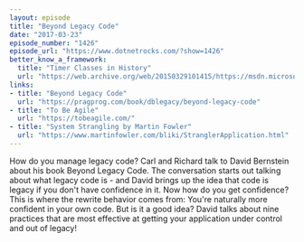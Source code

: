```yaml
---
layout: episode
title: "Beyond Legacy Code"
date: "2017-03-23"
episode_number: "1426"
episode_url: "https://www.dotnetrocks.com/?show=1426"
better_know_a_framework:
  title: "Timer Classes in History"
  url: "https://web.archive.org/web/20150329101415/https://msdn.microsoft.com/en-us/magazine/cc164015.aspx"
links:
- title: "Beyond Legacy Code"
  url: "https://pragprog.com/book/dblegacy/beyond-legacy-code"
- title: "To Be Agile"
  url: "https://tobeagile.com/"
- title: "System Strangling by Martin Fowler"
  url: "https://www.martinfowler.com/bliki/StranglerApplication.html"
---
```


How do you manage legacy code? Carl and Richard talk to David Bernstein about his book Beyond Legacy Code. The conversation starts out talking about what legacy code is - and David brings up the idea that code is legacy if you don't have confidence in it. Now how do you get confidence? This is where the rewrite behavior comes from: You're naturally more confident in your own code. But is it a good idea? David talks about nine practices that are most effective at getting your application under control and out of legacy!
